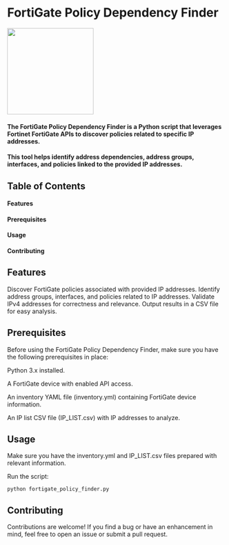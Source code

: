 # FortiGate Policy Dependency Finder

<img src="https://github.com/mbaniadam/Forti-policy-finder/assets/75830370/d5d909fe-d158-49d0-b53b-e2de80dc279d" width="200">

#### The FortiGate Policy Dependency Finder is a Python script that leverages Fortinet FortiGate APIs to discover policies related to specific IP addresses. 
#### This tool helps identify address dependencies, address groups, interfaces, and policies linked to the provided IP addresses.






## Table of Contents

#### Features
#### Prerequisites
#### Usage
#### Contributing


## Features
Discover FortiGate policies associated with provided IP addresses.
Identify address groups, interfaces, and policies related to IP addresses.
Validate IPv4 addresses for correctness and relevance.
Output results in a CSV file for easy analysis.


## Prerequisites
Before using the FortiGate Policy Dependency Finder, make sure you have the following prerequisites in place:

Python 3.x installed.

A FortiGate device with enabled API access.

An inventory YAML file (inventory.yml) containing FortiGate device information.

An IP list CSV file (IP_LIST.csv) with IP addresses to analyze.

## Usage

Make sure you have the inventory.yml and IP_LIST.csv files prepared with relevant information.

Run the script:
```console bash
python fortigate_policy_finder.py
```


## Contributing
Contributions are welcome! If you find a bug or have an enhancement in mind, feel free to open an issue or submit a pull request.

